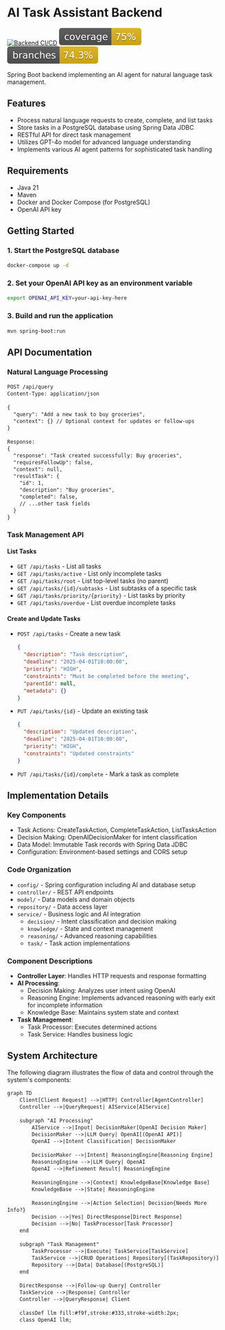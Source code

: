 # AI Task Assistant Backend
[![Backend CI/CD](https://github.com/adamalsalman75/agent/actions/workflows/maven.yml/badge.svg)](https://github.com/adamalsalman75/agent/actions/workflows/maven.yml)
[![Backend Coverage](https://raw.githubusercontent.com/adamalsalman75/agent/refs/heads/gh-pages/backend/backend/jacoco.svg)](https://github.com/adamalsalman75/agent/actions/workflows/maven.yml)
[![Backend Branches](https://raw.githubusercontent.com/adamalsalman75/agent/refs/heads/gh-pages/backend/backend/branches.svg)](https://github.com/adamalsalman75/agent/actions/workflows/maven.yml)

Spring Boot backend implementing an AI agent for natural language task management.

## Features
- Process natural language requests to create, complete, and list tasks
- Store tasks in a PostgreSQL database using Spring Data JDBC
- RESTful API for direct task management
- Utilizes GPT-4o model for advanced language understanding
- Implements various AI agent patterns for sophisticated task handling

## Requirements
- Java 21
- Maven
- Docker and Docker Compose (for PostgreSQL)
- OpenAI API key

## Getting Started

### 1. Start the PostgreSQL database
```bash
docker-compose up -d
```

### 2. Set your OpenAI API key as an environment variable
```bash
export OPENAI_API_KEY=your-api-key-here
```

### 3. Build and run the application
```bash
mvn spring-boot:run
```

## API Documentation

### Natural Language Processing
```
POST /api/query
Content-Type: application/json

{
  "query": "Add a new task to buy groceries",
  "context": {} // Optional context for updates or follow-ups
}

Response:
{
  "response": "Task created successfully: Buy groceries",
  "requiresFollowUp": false,
  "context": null,
  "resultTask": {
    "id": 1,
    "description": "Buy groceries",
    "completed": false,
    // ...other task fields
  }
}
```

### Task Management API

#### List Tasks
- `GET /api/tasks` - List all tasks
- `GET /api/tasks/active` - List only incomplete tasks
- `GET /api/tasks/root` - List top-level tasks (no parent)
- `GET /api/tasks/{id}/subtasks` - List subtasks of a specific task
- `GET /api/tasks/priority/{priority}` - List tasks by priority
- `GET /api/tasks/overdue` - List overdue incomplete tasks

#### Create and Update Tasks
- `POST /api/tasks` - Create a new task
  ```json
  {
    "description": "Task description",
    "deadline": "2025-04-01T10:00:00",
    "priority": "HIGH",
    "constraints": "Must be completed before the meeting",
    "parentId": null,
    "metadata": {}
  }
  ```

- `PUT /api/tasks/{id}` - Update an existing task
  ```json
  {
    "description": "Updated description",
    "deadline": "2025-04-01T10:00:00",
    "priority": "HIGH",
    "constraints": "Updated constraints"
  }
  ```

- `PUT /api/tasks/{id}/complete` - Mark a task as complete

## Implementation Details

### Key Components
- Task Actions: CreateTaskAction, CompleteTaskAction, ListTasksAction
- Decision Making: OpenAIDecisionMaker for intent classification
- Data Model: Immutable Task records with Spring Data JDBC
- Configuration: Environment-based settings and CORS setup

### Code Organization
- `config/` - Spring configuration including AI and database setup
- `controller/` - REST API endpoints
- `model/` - Data models and domain objects
- `repository/` - Data access layer
- `service/` - Business logic and AI integration
  - `decision/` - Intent classification and decision making
  - `knowledge/` - State and context management
  - `reasoning/` - Advanced reasoning capabilities
  - `task/` - Task action implementations

### Component Descriptions
- **Controller Layer**: Handles HTTP requests and response formatting
- **AI Processing**:
  - Decision Making: Analyzes user intent using OpenAI
  - Reasoning Engine: Implements advanced reasoning with early exit for incomplete information
  - Knowledge Base: Maintains system state and context
- **Task Management**:
  - Task Processor: Executes determined actions
  - Task Service: Handles business logic

## System Architecture
The following diagram illustrates the flow of data and control through the system's components:

```mermaid
graph TD
    Client[Client Request] -->|HTTP| Controller[AgentController]
    Controller -->|QueryRequest| AIService[AIService]
    
    subgraph "AI Processing"
        AIService -->|Input| DecisionMaker[OpenAI Decision Maker]
        DecisionMaker -->|LLM Query| OpenAI[(OpenAI API)]
        OpenAI -->|Intent Classification| DecisionMaker
        
        DecisionMaker -->|Intent| ReasoningEngine[Reasoning Engine]
        ReasoningEngine -->|LLM Query| OpenAI
        OpenAI -->|Refinement Result| ReasoningEngine
        
        ReasoningEngine -->|Context| KnowledgeBase[Knowledge Base]
        KnowledgeBase -->|State| ReasoningEngine
        
        ReasoningEngine -->|Action Selection| Decision{Needs More Info?}
        Decision -->|Yes| DirectResponse[Direct Response]
        Decision -->|No| TaskProcessor[Task Processor]
    end
    
    subgraph "Task Management"
        TaskProcessor -->|Execute| TaskService[TaskService]
        TaskService -->|CRUD Operations| Repository[(TaskRepository)]
        Repository -->|Data| Database[(PostgreSQL)]
    end
    
    DirectResponse -->|Follow-up Query| Controller
    TaskService -->|Response| Controller
    Controller -->|QueryResponse| Client

    classDef llm fill:#f9f,stroke:#333,stroke-width:2px;
    class OpenAI llm;
```